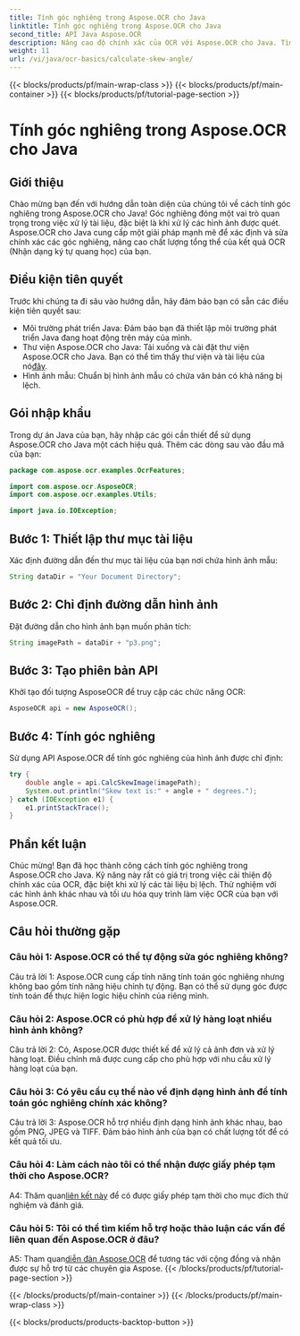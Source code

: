 ```yaml
---
title: Tính góc nghiêng trong Aspose.OCR cho Java
linktitle: Tính góc nghiêng trong Aspose.OCR cho Java
second_title: API Java Aspose.OCR
description: Nâng cao độ chính xác của OCR với Aspose.OCR cho Java. Tìm hiểu cách tính góc nghiêng từng bước. Cải thiện việc xử lý tài liệu một cách dễ dàng.
weight: 11
url: /vi/java/ocr-basics/calculate-skew-angle/
---
```


{{< blocks/products/pf/main-wrap-class >}}
{{< blocks/products/pf/main-container >}}
{{< blocks/products/pf/tutorial-page-section >}}

# Tính góc nghiêng trong Aspose.OCR cho Java

## Giới thiệu

Chào mừng bạn đến với hướng dẫn toàn diện của chúng tôi về cách tính góc nghiêng trong Aspose.OCR cho Java! Góc nghiêng đóng một vai trò quan trọng trong việc xử lý tài liệu, đặc biệt là khi xử lý các hình ảnh được quét. Aspose.OCR cho Java cung cấp một giải pháp mạnh mẽ để xác định và sửa chính xác các góc nghiêng, nâng cao chất lượng tổng thể của kết quả OCR (Nhận dạng ký tự quang học) của bạn.

## Điều kiện tiên quyết

Trước khi chúng ta đi sâu vào hướng dẫn, hãy đảm bảo bạn có sẵn các điều kiện tiên quyết sau:

- Môi trường phát triển Java: Đảm bảo bạn đã thiết lập môi trường phát triển Java đang hoạt động trên máy của mình.
-  Thư viện Aspose.OCR cho Java: Tải xuống và cài đặt thư viện Aspose.OCR cho Java. Bạn có thể tìm thấy thư viện và tài liệu của nó[đây](https://reference.aspose.com/ocr/java/).
- Hình ảnh mẫu: Chuẩn bị hình ảnh mẫu có chứa văn bản có khả năng bị lệch.

## Gói nhập khẩu

Trong dự án Java của bạn, hãy nhập các gói cần thiết để sử dụng Aspose.OCR cho Java một cách hiệu quả. Thêm các dòng sau vào đầu mã của bạn:

```java
package com.aspose.ocr.examples.OcrFeatures;

import com.aspose.ocr.AsposeOCR;
import com.aspose.ocr.examples.Utils;

import java.io.IOException;
```

## Bước 1: Thiết lập thư mục tài liệu

Xác định đường dẫn đến thư mục tài liệu của bạn nơi chứa hình ảnh mẫu:

```java
String dataDir = "Your Document Directory";
```

## Bước 2: Chỉ định đường dẫn hình ảnh

Đặt đường dẫn cho hình ảnh bạn muốn phân tích:

```java
String imagePath = dataDir + "p3.png";
```

## Bước 3: Tạo phiên bản API

Khởi tạo đối tượng AsposeOCR để truy cập các chức năng OCR:

```java
AsposeOCR api = new AsposeOCR();
```

## Bước 4: Tính góc nghiêng

Sử dụng API Aspose.OCR để tính góc nghiêng của hình ảnh được chỉ định:

```java
try {
    double angle = api.CalcSkewImage(imagePath);
    System.out.println("Skew text is:" + angle + " degrees.");
} catch (IOException e1) {
    e1.printStackTrace();
}
```

## Phần kết luận

Chúc mừng! Bạn đã học thành công cách tính góc nghiêng trong Aspose.OCR cho Java. Kỹ năng này rất có giá trị trong việc cải thiện độ chính xác của OCR, đặc biệt khi xử lý các tài liệu bị lệch. Thử nghiệm với các hình ảnh khác nhau và tối ưu hóa quy trình làm việc OCR của bạn với Aspose.OCR.

## Câu hỏi thường gặp

### Câu hỏi 1: Aspose.OCR có thể tự động sửa góc nghiêng không?

Câu trả lời 1: Aspose.OCR cung cấp tính năng tính toán góc nghiêng nhưng không bao gồm tính năng hiệu chỉnh tự động. Bạn có thể sử dụng góc được tính toán để thực hiện logic hiệu chỉnh của riêng mình.

### Câu hỏi 2: Aspose.OCR có phù hợp để xử lý hàng loạt nhiều hình ảnh không?

Câu trả lời 2: Có, Aspose.OCR được thiết kế để xử lý cả ảnh đơn và xử lý hàng loạt. Điều chỉnh mã được cung cấp cho phù hợp với nhu cầu xử lý hàng loạt của bạn.

### Câu hỏi 3: Có yêu cầu cụ thể nào về định dạng hình ảnh để tính toán góc nghiêng chính xác không?

Câu trả lời 3: Aspose.OCR hỗ trợ nhiều định dạng hình ảnh khác nhau, bao gồm PNG, JPEG và TIFF. Đảm bảo hình ảnh của bạn có chất lượng tốt để có kết quả tối ưu.

### Câu hỏi 4: Làm cách nào tôi có thể nhận được giấy phép tạm thời cho Aspose.OCR?

 A4: Thăm quan[liên kết này](https://purchase.aspose.com/temporary-license/) để có được giấy phép tạm thời cho mục đích thử nghiệm và đánh giá.

### Câu hỏi 5: Tôi có thể tìm kiếm hỗ trợ hoặc thảo luận các vấn đề liên quan đến Aspose.OCR ở đâu?

 A5: Tham quan[diễn đàn Aspose.OCR](https://forum.aspose.com/c/ocr/16) để tương tác với cộng đồng và nhận được sự hỗ trợ từ các chuyên gia Aspose.
{{< /blocks/products/pf/tutorial-page-section >}}

{{< /blocks/products/pf/main-container >}}
{{< /blocks/products/pf/main-wrap-class >}}

{{< blocks/products/products-backtop-button >}}
